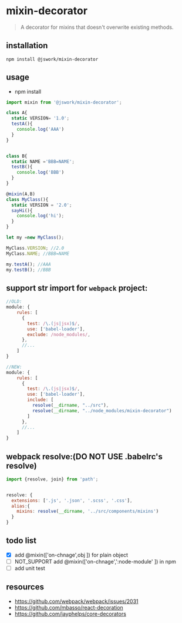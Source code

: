 # mixin-decorator
> A decorator for mixins that doesn't overwrite existing methods.

## installation
```shell
npm install @jswork/mixin-decorator
```

## usage
- npm install
```javascript
import mixin from '@jswork/mixin-decorator';

class A{
  static VERSION= '1.0';
  testA(){
    console.log('AAA')
  }
}


class B{
  static NAME ='BBB=NAME';
  testB(){
    console.log('BBB')
  }
}

@mixin(A,B)
class MyClass(){
  static VERSION = '2.0';
  sayHi(){
    console.log('hi');
  }
}

let my =new MyClass();

MyClass.VERSION; //2.0
MyClass.NAME; //BBB=NAME

my.testA(); //AAA
my.testB(); //BBB
```

## support str import for `webpack` project:
```js
//OLD:
module: {
    rules: [
      {
        test: /\.(js|jsx)$/,
        use: ['babel-loader'],
        exclude: /node_modules/,
      },
      //...
    ]
}

//NEW:
module: {
    rules: [
      {
        test: /\.(js|jsx)$/,
        use: ['babel-loader'],
        include: [
          resolve(__dirname, "../src"),
          resolve(__dirname, "../node_modules/mixin-decorator")
        ]
      },
      //...
    ]
}
```

## webpack resolve:(DO NOT USE .babelrc's resolve)
```js
import {resolve, join} from 'path';


resolve: {
  extensions: ['.js', '.json', '.scss', '.css'],
  alias:{
    mixins: resolve(__dirname, '../src/components/mixins')
  }
}
```

## todo list
- [x] add @mixin(['on-chnage',obj ]) for plain object
- [ ] NOT_SUPPORT add @mixin(['on-chnage',':node-module' ]) in npm
- [ ] add unit test

## resources
- https://github.com/webpack/webpack/issues/2031
- https://github.com/mbasso/react-decoration
- https://github.com/jayphelps/core-decorators
